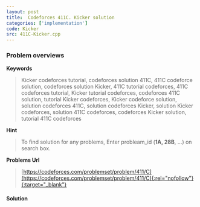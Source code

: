 ```yaml
---
layout: post
title:  Codeforces 411C. Kicker solution
categories: ['implementation']
code: Kicker
src: 411C-Kicker.cpp
---
```

### **Problem overviews**

**Keywords**
> Kicker codeforces tutorial, codeforces solution 411C, 411C codeforce solution, codeforces solution Kicker, 411C tutorial codeforces, 411C codeforces tutorial, Kicker tutorial codeforces, codeforces 411C solution, tutorial Kicker codeforces, Kicker codeforce solution, solution codeforces 411C, solution codeforces Kicker, solution Kicker codeforces, solution 411C codeforces, codeforces Kicker solution, tutorial 411C codeforces

**Hint**
> To find solution for any problems, Enter probleam_id (**1A, 28B**, ...) on search box. 

**Problems Url**
> [https://codeforces.com/problemset/problem/411/C](https://codeforces.com/problemset/problem/411/C){:rel="nofollow"}{:target="_blank"}

#### **Solution**




